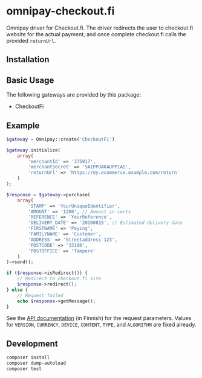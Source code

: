 # omnipay-checkout.fi

Omnipay driver for Checkout.fi. The driver redirects the user to checkout.fi website for the actual payment, and once complete checkout.fi calls the provided `returnUrl`.

## Installation

## Basic Usage

The following gateways are provided by this package:

* CheckoutFi

## Example

```php
$gateway = Omnipay::create('CheckoutFi')

$gateway.initialize(
    array(
        'merchantId' => '375917',
        'merchantSecret' => 'SAIPPUAKAUPPIAS',
        'returnUrl' => 'https://my.ecommerce.example.com/return'
    )
);

$response = $gateway->purchase(
    array(
        'STAMP' => 'YourUniqueIdentifier',
        'AMOUNT' => '1200', // Amount in cents
        'REFERENCE' => 'YourReference',
        'DELIVERY_DATE' => '20160815', // Estimated delivery date
        'FIRSTNAME' => 'Paying',
        'FAMILYNAME' => 'Customer',
        'ADDRESS' => 'Streetaddress 123',
        'POSTCODE' => '33100',
        'POSTOFFICE' => 'Tampere'
    )
)->send();

if ($response->isRedirect()) {
    // Redirect to checkout.fi site
    $response->redirect();
} else {
    // Request failed
    echo $response->getMessage();
}
```

See the [API documentation](http://www.checkout.fi/materiaalit/tekninen-materiaali/) (in Finnish) for the request parameters. Values for `VERSION`, `CURRENCY`, `DEVICE`, `CONTENT`, `TYPE`, and `ALGORITHM` are fixed already.

## Development

```bash
composer install
composer dump-autoload
composer test
```
